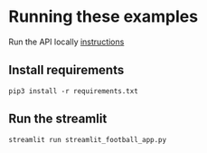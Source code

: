 # Running these examples

Run the API locally [instructions](dont-break-stuff/blob/main/api/readme.md)

## Install requirements
    pip3 install -r requirements.txt

## Run the streamlit
    streamlit run streamlit_football_app.py


